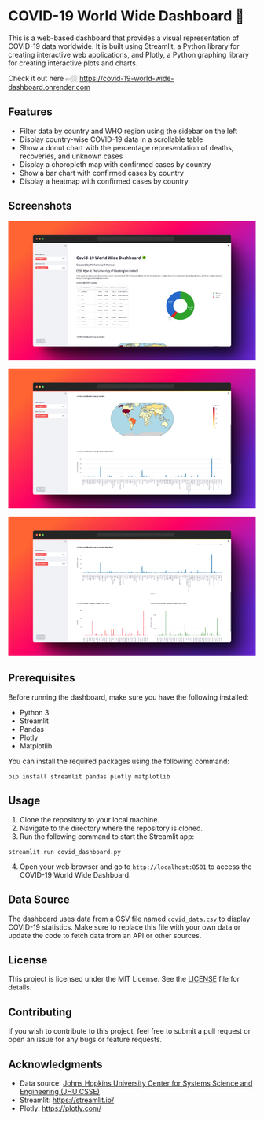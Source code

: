 # COVID-19 World Wide Dashboard 🦠

This is a web-based dashboard that provides a visual representation of COVID-19 data worldwide. It is built using Streamlit, a Python library for creating interactive web applications, and Plotly, a Python graphing library for creating interactive plots and charts.

Check it out here 👉🏼 https://covid-19-world-wide-dashboard.onrender.com

## Features

- Filter data by country and WHO region using the sidebar on the left
- Display country-wise COVID-19 data in a scrollable table
- Show a donut chart with the percentage representation of deaths, recoveries, and unknown cases
- Display a choropleth map with confirmed cases by country
- Show a bar chart with confirmed cases by country
- Display a heatmap with confirmed cases by country

## Screenshots

![Screenshot 1](screenshot1.png)

![Screenshot 2](screenshot2.png)

![Screenshot 3](screenshot3.png)

## Prerequisites

Before running the dashboard, make sure you have the following installed:

- Python 3
- Streamlit
- Pandas
- Plotly
- Matplotlib

You can install the required packages using the following command:

```
pip install streamlit pandas plotly matplotlib
```

## Usage

1. Clone the repository to your local machine.
2. Navigate to the directory where the repository is cloned.
3. Run the following command to start the Streamlit app:

```
streamlit run covid_dashboard.py
```

4. Open your web browser and go to `http://localhost:8501` to access the COVID-19 World Wide Dashboard.

## Data Source

The dashboard uses data from a CSV file named `covid_data.csv` to display COVID-19 statistics. Make sure to replace this file with your own data or update the code to fetch data from an API or other sources.

## License

This project is licensed under the MIT License. See the [LICENSE](LICENSE) file for details.

## Contributing

If you wish to contribute to this project, feel free to submit a pull request or open an issue for any bugs or feature requests.

## Acknowledgments

- Data source: [Johns Hopkins University Center for Systems Science and Engineering (JHU CSSE)](https://github.com/CSSEGISandData/COVID-19)
- Streamlit: https://streamlit.io/
- Plotly: https://plotly.com/
